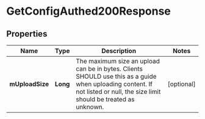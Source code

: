 

# GetConfigAuthed200Response


## Properties

| Name | Type | Description | Notes |
|------------ | ------------- | ------------- | -------------|
|**mUploadSize** | **Long** | The maximum size an upload can be in bytes. Clients SHOULD use this as a guide when uploading content. If not listed or null, the size limit should be treated as unknown. |  [optional] |



